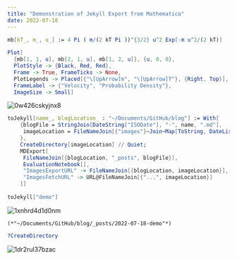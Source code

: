 ```yaml
---
title: "Demonstration of Jekyll Export from Mathematica"
date: 2022-07-18
---
```


```mathematica
mb[kT_, m_, u_] := 4 Pi ( m/(2 kT Pi ))^{3/2} u^2 Exp[-m u^2/(2 kT)] 
 
Plot[
  {mb[1, 1, u], mb[2, 1, u], mb[1, 2, u]}, {u, 0, 8}, 
  PlotStyle -> {Black, Red, Red}, 
  Frame -> True, FrameTicks -> None, 
  PlotLegends -> Placed[{"\[UpArrow]m", "\[UpArrow]T"}, {Right, Top}], 
  FrameLabel -> {"Velocity", "Probability Density"}, 
  ImageSize -> Small]

```

![0w426cskyjnx8](.../images/2022/7/18/0w426cskyjnx8.png)

```mathematica
toJekyll[name_, blogLocation_ : "~/Documents/GitHub/blog"] := With[
    {blogFile = StringJoin[DateString["ISODate"], "-", name, ".md"], 
     imageLocation = FileNameJoin[{"images"}~Join~Map[ToString, DateList[][[;; 3]]]] 
    }, 
    CreateDirectory[imageLocation] // Quiet; 
    MDExport[
     FileNameJoin[{blogLocation, "_posts", blogFile}], 
     EvaluationNotebook[], 
     "ImagesExportURL" -> FileNameJoin[{blogLocation, imageLocation}],
     "ImagesFetchURL" -> URL@FileNameJoin[{"...", imageLocation}] 
    ]] 
 
toJekyll["demo"]
```

![1xnhrd4d1d0nm](.../images/2022/7/18/1xnhrd4d1d0nm.png)

```
(*"~/Documents/GitHub/blog/_posts/2022-07-18-demo"*)
```

```mathematica
?CreateDirectory
```

![1dr2rul37bzac](.../images/2022/7/18/1dr2rul37bzac.png)